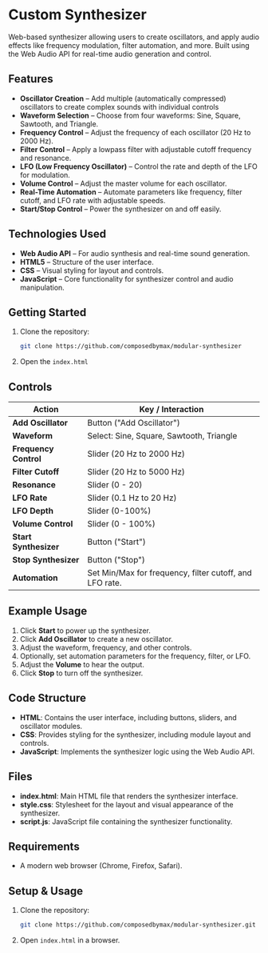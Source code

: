 # Custom Synthesizer
Web-based synthesizer allowing users to create oscillators, and apply audio effects like frequency modulation, filter automation, and more. Built using the Web Audio API for real-time audio generation and control.

## Features
- **Oscillator Creation** – Add multiple (automatically compressed) oscillators to create complex sounds with individual controls
- **Waveform Selection** – Choose from four waveforms: Sine, Square, Sawtooth, and Triangle.
- **Frequency Control** – Adjust the frequency of each oscillator (20 Hz to 2000 Hz).
- **Filter Control** – Apply a lowpass filter with adjustable cutoff frequency and resonance.
- **LFO (Low Frequency Oscillator)** – Control the rate and depth of the LFO for modulation.
- **Volume Control** – Adjust the master volume for each oscillator.
- **Real-Time Automation** – Automate parameters like frequency, filter cutoff, and LFO rate with adjustable speeds.
- **Start/Stop Control** – Power the synthesizer on and off easily.

## Technologies Used
- **Web Audio API** – For audio synthesis and real-time sound generation.
- **HTML5** – Structure of the user interface.
- **CSS** – Visual styling for layout and controls.
- **JavaScript** – Core functionality for synthesizer control and audio manipulation.

## Getting Started
1. Clone the repository:
    ```bash
    git clone https://github.com/composedbymax/modular-synthesizer
    ```
2. Open the `index.html`

## Controls

| Action                          | Key / Interaction        |
|---------------------------------|--------------------------|
| **Add Oscillator**              | Button ("Add Oscillator") |
| **Waveform**                    | Select: Sine, Square, Sawtooth, Triangle |
| **Frequency Control**           | Slider (20 Hz to 2000 Hz) |
| **Filter Cutoff**               | Slider (20 Hz to 5000 Hz) |
| **Resonance**                   | Slider (0 - 20) |
| **LFO Rate**                    | Slider (0.1 Hz to 20 Hz) |
| **LFO Depth**                   | Slider (0-100%) |
| **Volume Control**              | Slider (0 - 100%) |
| **Start Synthesizer**           | Button ("Start") |
| **Stop Synthesizer**            | Button ("Stop") |
| **Automation**                  | Set Min/Max for frequency, filter cutoff, and LFO rate. |

## Example Usage
1. Click **Start** to power up the synthesizer.
2. Click **Add Oscillator** to create a new oscillator.
3. Adjust the waveform, frequency, and other controls.
4. Optionally, set automation parameters for the frequency, filter, or LFO.
5. Adjust the **Volume** to hear the output.
6. Click **Stop** to turn off the synthesizer.

## Code Structure
- **HTML**: Contains the user interface, including buttons, sliders, and oscillator modules.
- **CSS**: Provides styling for the synthesizer, including module layout and controls.
- **JavaScript**: Implements the synthesizer logic using the Web Audio API.

## Files
- **index.html**: Main HTML file that renders the synthesizer interface.
- **style.css**: Stylesheet for the layout and visual appearance of the synthesizer.
- **script.js**: JavaScript file containing the synthesizer functionality.

## Requirements
- A modern web browser (Chrome, Firefox, Safari).

## Setup & Usage
1. Clone the repository:
    ```bash
    git clone https://github.com/composedbymax/modular-synthesizer.git
    ```
2. Open `index.html` in a browser.